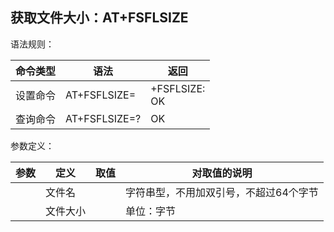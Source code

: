 ## 获取文件大小：AT+FSFLSIZE

语法规则：

| 命令类型 | 语法                   | 返回                     |
| -------- | ---------------------- | ------------------------ |
| 设置命令 | AT+FSFLSIZE=<filename> | +FSFLSIZE: <size> <br>OK |
| 查询命令 | AT+FSFLSIZE=?          | OK                       |

 

参数定义：

| 参数       | 定义     | 取值 | 对取值的说明                           |
| ---------- | -------- | ---- | -------------------------------------- |
| <filename> | 文件名   |      | 字符串型，不用加双引号，不超过64个字节 |
| <size>     | 文件大小 |      | 单位：字节                             |
